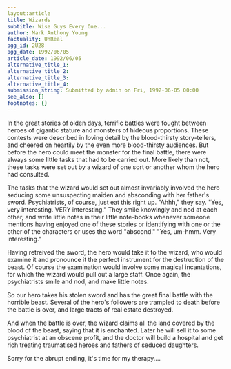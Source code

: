 ```yaml
---
layout:article
title: Wizards
subtitle: Wise Guys Every One...
author: Mark Anthony Young
factuality: UnReal
pgg_id: 2U28
pgg_date: 1992/06/05
article_date: 1992/06/05
alternative_title_1: 
alternative_title_2: 
alternative_title_3: 
alternative_title_4: 
submission_string: Submitted by admin on Fri, 1992-06-05 00:00
see_also: []
footnotes: {}
---
```

<div>
<p>In the great stories of olden days, terrific battles were fought between heroes of gigantic stature and monsters of hideous proportions. These contests were described in loving detail by the blood-thirsty story-tellers, and cheered on heartily by the even more blood-thirsty audiences. But before the hero could meet the monster for the final battle, there were always some little tasks that had to be carried out. More likely than not, these tasks were set out by a wizard of one sort or another whom the hero had consulted.</p>
<p>The tasks that the wizard would set out almost invariably involved the hero seducing some unsuspecting maiden and absconding with her father's sword. Psychiatrists, of course, just eat this right up. "Ahhh," they say. "Yes, very interesting. VERY interesting." They smile knowingly and nod at each other, and write little notes in their little note-books whenever someone mentions having enjoyed one of these stories or identifying with one or the other of the characters or uses the word "abscond." "Yes, um-hmm. Very interesting."</p>
<p>Having retreived the sword, the hero would take it to the wizard, who would examine it and pronounce it the perfect instrument for the destruction of the beast. Of course the examination would involve some magical incantations, for which the wizard would pull out a large staff. Once again, the psychiatrists smile and nod, and make little notes.</p>
<p>So our hero takes his stolen sword and has the great final battle with the horrible beast. Several of the hero's followers are trampled to death before the battle is over, and large tracts of real estate destroyed.</p>
<p>And when the battle is over, the wizard claims all the land covered by the blood of the beast, saying that it is enchanted. Later he will sell it to some psychiatrist at an obscene profit, and the doctor will build a hospital and get rich treating traumatised heroes and fathers of seduced daughters.</p>
<p>Sorry for the abrupt ending, it's time for my therapy.... <!--Amazon_CLS_IM_END--></p>
</div>

